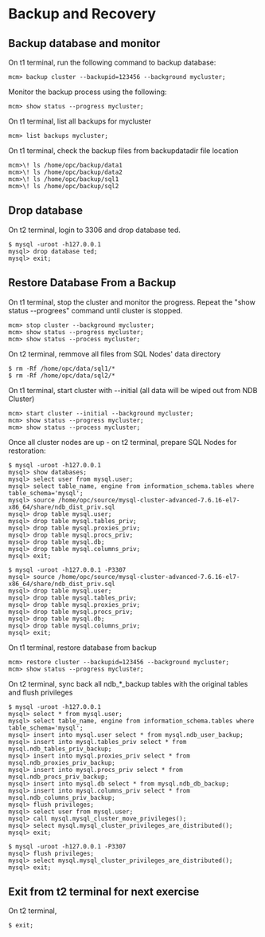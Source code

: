 # Backup and Recovery
## Backup database and monitor
On t1 terminal, run the following command to backup database:
```
mcm> backup cluster --backupid=123456 --background mycluster;
```
Monitor the backup process using the following:
```
mcm> show status --progress mycluster;
```
On t1 terminal, list all backups for mycluster
```
mcm> list backups mycluster;
```
On t1 terminal, check the backup files from backupdatadir file location
```
mcm>\! ls /home/opc/backup/data1
mcm>\! ls /home/opc/backup/data2
mcm>\! ls /home/opc/backup/sql1
mcm>\! ls /home/opc/backup/sql2
```
## Drop database 
On t2 terminal, login to 3306 and drop database ted.
```
$ mysql -uroot -h127.0.0.1
mysql> drop database ted;
mysql> exit;
```
## Restore Database From a Backup
On t1 terminal, stop the cluster and monitor the progress. Repeat the "show status --progrees" command until cluster is stopped.
```
mcm> stop cluster --background mycluster;
mcm> show status --progress mycluster;
mcm> show status --process mycluster;
```
On t2 terminal, remmove all files from SQL Nodes' data directory
```
$ rm -Rf /home/opc/data/sql1/*
$ rm -Rf /home/opc/data/sql2/*
```
On t1 terminal, start cluster with --initial (all data will be wiped out from NDB Cluster)
```
mcm> start cluster --initial --background mycluster;
mcm> show status --progress mycluster;
mcm> show status --process mycluster;
```
Once all cluster nodes are up - on t2 terminal, prepare SQL Nodes for restoration:
```
$ mysql -uroot -h127.0.0.1
mysql> show databases;
mysql> select user from mysql.user;
mysql> select table_name, engine from information_schema.tables where table_schema='mysql';
mysql> source /home/opc/source/mysql-cluster-advanced-7.6.16-el7-x86_64/share/ndb_dist_priv.sql
mysql> drop table mysql.user;
mysql> drop table mysql.tables_priv;
mysql> drop table mysql.proxies_priv;
mysql> drop table mysql.procs_priv;
mysql> drop table mysql.db;
mysql> drop table mysql.columns_priv;
mysql> exit;

$ mysql -uroot -h127.0.0.1 -P3307
mysql> source /home/opc/source/mysql-cluster-advanced-7.6.16-el7-x86_64/share/ndb_dist_priv.sql
mysql> drop table mysql.user;
mysql> drop table mysql.tables_priv;
mysql> drop table mysql.proxies_priv;
mysql> drop table mysql.procs_priv;
mysql> drop table mysql.db;
mysql> drop table mysql.columns_priv;
mysql> exit;
```
On t1 terminal, restore database from backup
```
mcm> restore cluster --backupid=123456 --background mycluster;
mcm> show status --progress mycluster;
```
On t2 terminal, sync back all ndb_*_backup tables with the original tables and flush privileges
```
$ mysql -uroot -h127.0.0.1 
mysql> select * from mysql.user;
mysql> select table_name, engine from information_schema.tables where table_schema='mysql';
mysql> insert into mysql.user select * from mysql.ndb_user_backup;
mysql> insert into mysql.tables_priv select * from mysql.ndb_tables_priv_backup;
mysql> insert into mysql.proxies_priv select * from mysql.ndb_proxies_priv_backup;
mysql> insert into mysql.procs_priv select * from mysql.ndb_procs_priv_backup;
mysql> insert into mysql.db select * from mysql.ndb_db_backup;
mysql> insert into mysql.columns_priv select * from mysql.ndb_columns_priv_backup;
mysql> flush privileges;
mysql> select user from mysql.user;
mysql> call mysql.mysql_cluster_move_privileges();
mysql> select mysql.mysql_cluster_privileges_are_distributed();
mysql> exit;

$ mysql -uroot -h127.0.0.1 -P3307
mysql> flush privileges;
mysql> select mysql.mysql_cluster_privileges_are_distributed();
mysql> exit;
```
## Exit from t2 terminal for next exercise
On t2 terminal, 
```
$ exit;
```
